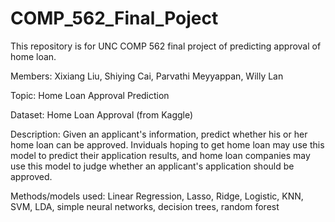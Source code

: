 # COMP_562_Final_Poject
This repository is for UNC COMP 562 final project of predicting approval of home loan. 

Members: Xixiang Liu, Shiying Cai, Parvathi Meyyappan, Willy Lan

Topic: Home Loan Approval Prediction

Dataset: Home Loan Approval (from Kaggle)

Description: Given an applicant's information, predict whether his or her home loan can be approved. Inviduals hoping to get home loan may use this model to predict their application results, and home loan companies may use this model to judge whether an applicant's application should be approved.

Methods/models used: Linear Regression, Lasso, Ridge, Logistic, KNN, SVM, LDA, simple neural networks, decision trees, random forest



